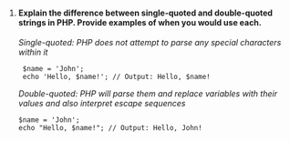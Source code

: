 1. #### Explain the difference between single-quoted and double-quoted strings in PHP. Provide examples of when you would use each.

	 *Single-quoted:*
	    *PHP does not attempt to parse any special characters within it*

	     $name = 'John';
	     echo 'Hello, $name!'; // Output: Hello, $name!

	   *Double-quoted:*
		*PHP will parse them and replace variables with their values and also interpret escape sequences*
		
	    $name = 'John';
	    echo "Hello, $name!"; // Output: Hello, John!

    
